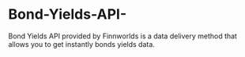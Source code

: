# Bond-Yields-API-
Bond Yields API provided by Finnworlds is a data delivery method that allows you to get instantly bonds yields data. 

